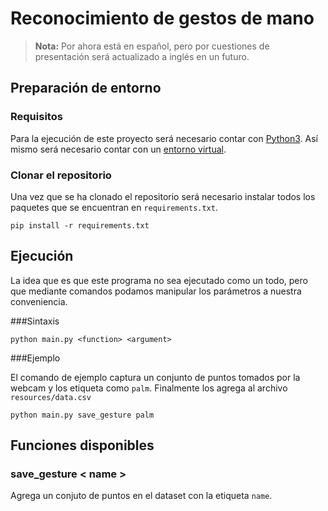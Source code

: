 # Reconocimiento de gestos de mano

> **Nota:** Por ahora está en español, pero por cuestiones de presentación será actualizado a inglés en un futuro.

## Preparación de entorno

### Requisitos
Para la ejecución de este proyecto será necesario contar con [Python3](https://www.python.org/).
Así mismo será necesario contar con un [entorno virtual](https://docs.python.org/3/library/venv.html).

### Clonar el repositorio

Una vez que se ha clonado el repositorio será necesario instalar todos los paquetes que se encuentran en `requirements.txt`.

`pip install -r requirements.txt`

## Ejecución

La idea que es que este programa no sea ejecutado como un todo, pero que mediante comandos podamos manipular los
parámetros a nuestra conveniencia.


###Sintaxis

```python main.py <function> <argument>```

###Ejemplo

El comando de ejemplo captura un conjunto de puntos tomados por la webcam y los etiqueta como `palm`. Finalmente 
los agrega al archivo `resources/data.csv`

```python main.py save_gesture palm```

## Funciones disponibles

### save_gesture < name >
Agrega un conjuto de puntos en el dataset con la etiqueta `name`.
